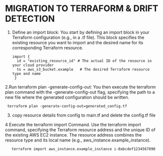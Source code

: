 # MIGRATION TO TERRAFORM & DRIFT DETECTION

1. Define an import block: You start by defining an import block in your Terraform configuration (e.g., in a .tf file). This block specifies the existing resource you want to import and the desired name for its corresponding Terraform resource.

       import {
         id = "existing_resource_id" # The actual ID of the resource in your cloud provider
         to = aws_s3_bucket.example   # The desired Terraform resource type and name
        }
    
  2.Run terraform plan -generate-config-out: You then execute the terraform plan command with the -generate-config-out flag,         specifying the path to a new file where the generated configuration should be written.
  
     terraform plan -generate-config-out=generated_config.tf
3. copy resource details from config to main.tf and delete the config.tf file
   
4 Execute the terraform import Command.
Use the terraform import command, specifying the Terraform resource address and the unique ID of the existing AWS EC2 instance. The resource address combines the resource type and its local name (e.g., aws_instance.example_instance). 

       terraform import aws_instance.example_instance i-0abcdef1234567890

